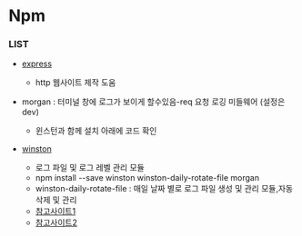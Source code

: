 # Npm
### LIST

* [express](https://www.npmjs.com/package/express)

    * http 웹사이트 제작 도움

* morgan : 터미널 창에 로그가 보이게 할수있음-req 요청 로깅 미들웨어 (설정은 dev)
    * 윈스턴과 함께 설치 아래에 코드 확인 

* [winston](https://www.npmjs.com/package/winston)
    * 로그 파일 및 로그 레벨 관리 모듈
    * npm install --save winston winston-daily-rotate-file morgan
    * winston-daily-rotate-file : 매일 날짜 별로 로그 파일 생성 및 관리 모듈,자동삭제 및 관리
    * [참고사이트1](https://velog.io/@gwon713/Express-winston-morgan-%EB%A1%9C%EA%B7%B8-%EA%B4%80%EB%A6%AC)
    * [참고사이트2](https://for-development.tistory.com/51)


